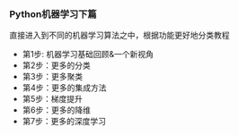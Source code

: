 ### Python机器学习下篇
直接进入到不同的机器学习算法之中，根据功能更好地分类教程
* 第1步: 机器学习基础回顾&一个新视角
* 第2步：更多的分类
* 第3步：更多聚类
* 第4步：更多的集成方法
* 第5步：梯度提升
* 第6步：更多的降维
* 第7步：更多的深度学习
